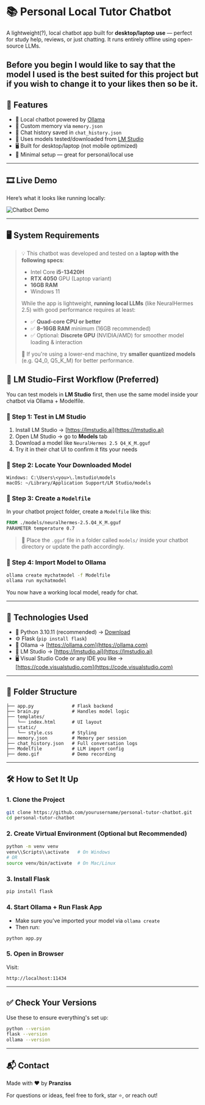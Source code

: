 # 📚 Personal Local Tutor Chatbot

A lightweight(?), local chatbot app built for **desktop/laptop use** — perfect for study help, reviews, or just chatting. It runs entirely offline using open-source LLMs.

Before you begin I would like to say that the model I used is the best suited for this project but if you wish to change it to your likes then so be it.
---

## 🚀 Features

- 💬 Local chatbot powered by [Ollama](https://ollama.com)
- 🧠 Custom memory via `memory.json`
- 📓 Chat history saved in `chat_history.json`
- 🧠 Uses models tested/downloaded from [LM Studio](https://lmstudio.ai/)
- 🖥️ Built for desktop/laptop (not mobile optimized)
- 🔧 Minimal setup — great for personal/local use

---

## 🎞️ Live Demo

Here’s what it looks like running locally:

![Chatbot Demo](demo.gif)

---
## 🖥️ System Requirements

> 💡 This chatbot was developed and tested on a **laptop with the following specs**:
>
> - Intel Core **i5-13420H**
> - **RTX 4050** GPU (Laptop variant)
> - **16GB RAM**
> - Windows 11
>
> While the app is lightweight, **running local LLMs** (like NeuralHermes 2.5) with good performance requires at least:
>
> - ✅ **Quad-core CPU or better**
> - ✅ **8–16GB RAM** minimum (16GB recommended)
> - ✅ Optional: **Discrete GPU** (NVIDIA/AMD) for smoother model loading & interaction
>
> 📝 If you're using a lower-end machine, try **smaller quantized models** (e.g. Q4_0, Q5_K_M) for better performance.

## 🧠 LM Studio-First Workflow (Preferred)

You can test models in **LM Studio** first, then use the same model inside your chatbot via Ollama + Modelfile.

### 🔹 Step 1: Test in LM Studio

1. Install LM Studio → [https://lmstudio.ai](https://lmstudio.ai)
2. Open LM Studio → go to **Models** tab
3. Download a model like `NeuralHermes 2.5 Q4_K_M.gguf`
4. Try it in their chat UI to confirm it fits your needs

### 🔹 Step 2: Locate Your Downloaded Model

```
Windows: C:\Users\<you>\.lmstudio\models
macOS: ~/Library/Application Support/LM Studio/models
```

### 🔹 Step 3: Create a `Modelfile`

In your chatbot project folder, create a `Modelfile` like this:

```Dockerfile
FROM ./models/neuralhermes-2.5.Q4_K_M.gguf
PARAMETER temperature 0.7
```

> 📌 Place the `.gguf` file in a folder called `models/` inside your chatbot directory or update the path accordingly.

### 🔹 Step 4: Import Model to Ollama

```bash
ollama create mychatmodel -f Modelfile
ollama run mychatmodel
```

You now have a working local model, ready for chat.

---

## 🔧 Technologies Used

- 🐍 Python 3.10.11 (recommended) → [Download](https://www.python.org/downloads/release/python-3100/)
- ⚙️ Flask (`pip install flask`)
- 🤖 Ollama → [https://ollama.com](https://ollama.com)
- 🧠 LM Studio → [https://lmstudio.ai](https://lmstudio.ai)
- 🖥️ Visual Studio Code or any IDE you like → [https://code.visualstudio.com](https://code.visualstudio.com)

---

## 📁 Folder Structure

```
├── app.py              # Flask backend
├── brain.py            # Handles model logic
├── templates/
│   └── index.html      # UI layout
├── static/
│   └── style.css       # Styling
├── memory.json         # Memory per session
├── chat_history.json   # Full conversation logs
├── Modelfile           # LLM import config
├── demo.gif            # Demo recording
```

---

## 🛠️ How to Set It Up

### 1. Clone the Project

```bash
git clone https://github.com/yourusername/personal-tutor-chatbot.git
cd personal-tutor-chatbot
```

### 2. Create Virtual Environment (Optional but Recommended)

```bash
python -m venv venv
venv\\Scripts\\activate   # On Windows
# OR
source venv/bin/activate  # On Mac/Linux
```

### 3. Install Flask

```bash
pip install flask
```

### 4. Start Ollama + Run Flask App

- Make sure you’ve imported your model via `ollama create`
- Then run:

```bash
python app.py
```

### 5. Open in Browser

Visit:

```
http://localhost:11434
```

---

## ✅ Check Your Versions

Use these to ensure everything's set up:

```bash
python --version
flask --version
ollama --version
```

---

## 📬 Contact

Made with ❤️ by **Pranziss**

For questions or ideas, feel free to fork, star ⭐, or reach out!
